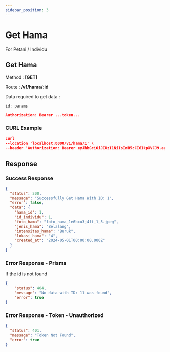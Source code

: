 ```yaml
---
sidebar_position: 3
---
```


# Get Hama

For Petani / Individu

## Get Hama

Method : **[GET]**

Route :
**/v1/hama/:id**

Data required to get data :

```
id: params
```

```json
Authorization: Bearer ...token...
```

### CURL Example

```json
curl 
--location 'localhost:8000/v1/hama/1' \
--header 'Authorization: Bearer eyJhbGciOiJIUzI1NiIsInR5cCI6IkpXVCJ9.eyJkYXRhIjp7InVzZXJfaWQiOjcsInVzZXJuYW1lIjoiZmFyZGhhbjIiLCJwYXNzd29yZCI6IiQyYiQxMCRPalBXOGRDYW15L2JmSEFwamo1ZC4uUXJEdzU3czBRYUR1U3hVa0JnRTBleTJZLzNYWjRDYSIsIm5vX3RlbHAiOiIxMjM0NTY3ODkwMTIifSwiaWF0IjoxNzE0NzMyODkzLCJleHAiOjE3MTQ4MTkyOTN9.EBtcOes4b3RVgpwhkATHlE9bI1muOA1Tl8GAH5YerIc'
```

## Response

### Success Response

```json
{
  "status": 200,
  "message": "Successfully Get Hama With ID: 1",
  "error": false,
  "data": {
    "hama_id": 1,
    "id_individu": 1,
    "foto_hama": "foto_hama_1e6bxu3j4ft_1_5.jpeg",
    "jenis_hama": "Belalang",
    "intensitas_hama": "Buruk",
    "lokasi_hama": "4",
    "created_at": "2024-05-01T00:00:00.000Z"
  }
}
```

### Error Response - Prisma

If the id is not found

```json
{
    "status": 404,
    "message": "No data with ID: 11 was found",
    "error": true
}
```

### Error Response - Token - Unauthorized

```json
{
  "status": 401,
  "message": "Token Not Found",
  "error": true
}
```
